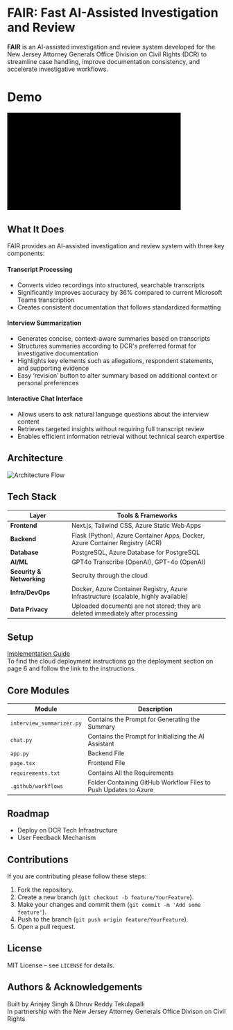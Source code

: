 # FAIR: Fast AI-Assisted Investigation and Review

**FAIR** is an AI-assisted investigation and review system developed for the New Jersey Attorney Generals Office Division on Civil Rights (DCR) to streamline case handling, improve documentation consistency, and accelerate investigative workflows.

# Demo
<img src="https://github.com/Dhruv2550/interview-summary-tool/blob/43f8a733b868f07f48b95633eed50f0e7aa480aa/FAIR%20Demo.gif?raw=true" width="400"/>


## What It Does
FAIR provides an AI-assisted investigation and review system with three key components:

#### **Transcript Processing**
- Converts video recordings into structured, searchable transcripts  
- Significantly improves accuracy by 36% compared to current Microsoft Teams transcription  
- Creates consistent documentation that follows standardized formatting  

#### **Interview Summarization**
- Generates concise, context-aware summaries based on transcripts  
- Structures summaries according to DCR's preferred format for investigative documentation  
- Highlights key elements such as allegations, respondent statements, and supporting evidence  
- Easy ‘revision’ button to alter summary based on additional context or personal preferences  

#### **Interactive Chat Interface**
- Allows users to ask natural language questions about the interview content  
- Retrieves targeted insights without requiring full transcript review  
- Enables efficient information retrieval without technical search expertise

## Architecture
![Architecture Flow](https://github.com/arinjay-singh/interview-summary-tool/blob/0e30114ee274d0705e4bb1d8e8d8a7cf8b94a325/Technical%20Arc%20Diagram.png)

## Tech Stack
| Layer              | Tools & Frameworks                                                                 |
|--------------------|------------------------------------------------------------------------------------|
| **Frontend**        | Next.js, Tailwind CSS, Azure Static Web Apps                                      |
| **Backend**         | Flask (Python), Azure Container Apps, Docker, Azure Container Registry (ACR)      |
| **Database**        | PostgreSQL, Azure Database for PostgreSQL                                         |
| **AI/ML**           | GPT4o Transcribe (OpenAI), GPT-4o (OpenAI)                                                 |
| **Security & Networking** | Secruity through the cloud            |
| **Infra/DevOps**    | Docker, Azure Container Registry, Azure Infrastructure (scalable, highly available) |
| **Data Privacy**    | Uploaded documents are not stored; they are deleted immediately after processing   |

## Setup
[Implementation Guide](https://docs.google.com/document/d/1mKihLHuzYI1ngoRYq0nefKdJrAXjNyx4xdUSyEvoxuc/edit?usp=sharing) \
To find the cloud deployment instructions go the deployment section on page 6 and follow the link to the instructions.

## Core Modules

| Module              | Description                                                                 |
|---------------------|-----------------------------------------------------------------------------|
| `interview_summarizer.py`  | Contains the Prompt for Generating the Summary                       |
| `chat.py`  | Contains the Prompt for Initializing the AI Assistant                      |
| `app.py`       | Backend File                             |
| `page.tsx`   | Frontend File         |
| `requirements.txt`            | Contains All the Requirements                       |
| `.github/workflows`     | Folder Containing GitHub Workflow Files to Push Updates to Azure                        |

## Roadmap
- Deploy on DCR Tech Infrastructure
- User Feedback Mechanism 

## Contributions
If you are contributing please follow these steps:

1. Fork the repository.
2. Create a new branch (`git checkout -b feature/YourFeature`).
3. Make your changes and commit them (`git commit -m 'Add some feature'`).
4. Push to the branch (`git push origin feature/YourFeature`).
5. Open a pull request.

## License
MIT License – see `LICENSE` for details.

## Authors & Acknowledgements
Built by Arinjay Singh & Dhruv Reddy Tekulapalli  \
In partnership with the New Jersey Attorney Generals Office Divison on Civil Rights
